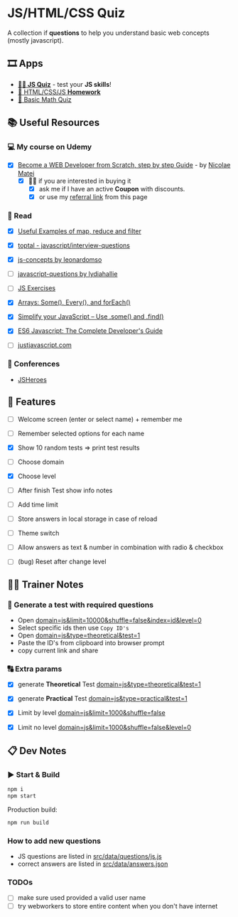 # JS/HTML/CSS Quiz

A collection if **questions** to help you understand basic web concepts (mostly javascript).

## 🎞 Apps

- **[👩‍💻 JS Quiz](https://nmatei.github.io/simple-quiz-app/?domain=js&level=5)** - test your **JS skills**!
- [📗 HTML/CSS/JS **Homework**](https://nmatei.github.io/simple-quiz-app/?domain=js-homework&level=10)
- [🧮 Basic Math Quiz](https://nmatei.github.io/simple-quiz-app/?domain=math&level=22)

## 📚 Useful Resources

### ‍💻 My course on Udemy

- [x] [Become a WEB Developer from Scratch, step by step Guide](https://www.udemy.com/course/become-a-web-developer-from-scratch-step-by-step-guide/?referralCode=DCED6F67EFF597AA11CE) - by [Nicolae Matei](https://nmatei.github.io/)
  - [x] 🙋‍♂️ if you are interested in buying it
    - [x] ask me if I have an active **Coupon** with discounts.
    - [x] or use my [referral link](https://www.udemy.com/course/become-a-web-developer-from-scratch-step-by-step-guide/?referralCode=DCED6F67EFF597AA11CE) from this page 

### 📖 Read

- [x] [Useful Examples of map, reduce and filter](https://link.medium.com/XezVbaWgNT)
- [x] [toptal - javascript/interview-questions](https://www.toptal.com/javascript/interview-questions)
- [x] [js-concepts by leonardomso](https://github.com/leonardomso/33-js-concepts#1-call-stack)
- [ ] [javascript-questions by lydiahallie](https://github.com/lydiahallie/javascript-questions/blob/master/README.md)
- [ ] [JS Exercises](https://ydkjs-exercises.com/)
- [x] [Arrays: Some(), Every(), and forEach()](https://levelup.gitconnected.com/javascript-array-some-vs-every-vs-foreach-knowledge-scoops-81dfe43369c6)
- [x] [Simplify your JavaScript – Use .some() and .find()](https://medium.com/poka-techblog/simplify-your-javascript-use-some-and-find-f9fb9826ddfd)
- [x] [ES6 Javascript: The Complete Developer's Guide](https://www.udemy.com/course/javascript-es6-tutorial/#overview)
- [ ] [justjavascript.com](https://justjavascript.com/)


### 🎥 Conferences

- [JSHeroes](https://www.youtube.com/c/JSHeroes)

## 💠 Features

- [ ] Welcome screen (enter or select name) + remember me
- [ ] Remember selected options for each name
- [x] Show 10 random tests => print test results
- [ ] Choose domain
- [x] Choose level
- [ ] After finish Test show info notes
- [ ] Add time limit
- [ ] Store answers in local storage in case of reload
- [ ] Theme switch
- [ ] Allow answers as text & number in combination with radio & checkbox
- [ ] (bug) Reset after change level


## 👨‍🏫 Trainer Notes

### 📃 Generate a test with required questions
- Open [domain=js&limit=10000&shuffle=false&index=id&level=0](https://nmatei.github.io/simple-quiz-app/?domain=js&limit=1000&shuffle=false&index=id&level=0)
- Select specific ids then use `Copy ID's`
- Open [domain=js&type=theoretical&test=1](https://nmatei.github.io/simple-quiz-app/?domain=js&type=theoretical&test=1)
- Paste the ID's from clipboard into browser prompt
- copy current link and share


### 🔠 Extra params

- [x] generate **Theoretical** Test [domain=js&type=theoretical&test=1](https://nmatei.github.io/simple-quiz-app/?domain=js&type=theoretical&test=1) 
- [x] generate **Practical** Test [domain=js&type=practical&test=1](https://nmatei.github.io/simple-quiz-app/?domain=js&type=practical&test=1) 
- [x] Limit by level [domain=js&limit=1000&shuffle=false](https://nmatei.github.io/simple-quiz-app/?domain=js&limit=100&shuffle=false)
- [x] Limit no level [domain=js&limit=1000&shuffle=false&level=0](https://nmatei.github.io/simple-quiz-app/?domain=js&limit=100&shuffle=false&level=0)


## 📋 Dev Notes

### ▶ Start & Build

```sh
npm i
npm start
```

Production build:

```sh
npm run build
```

### How to add new questions

- JS questions are listed in [src/data/questions/js.js](src/data/questions/js.js)
- correct answers are listed in [src/data/answers.json](src/data/answers.json)

### TODOs

- [ ] make sure used provided a valid user name
- [ ] try webworkers to store entire content when you don't have internet